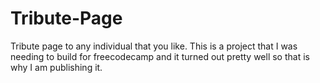 # Tribute-Page
Tribute page to any individual that you like. This is a project that I was needing to build for freecodecamp and it turned out pretty well so that is why I am publishing it.
